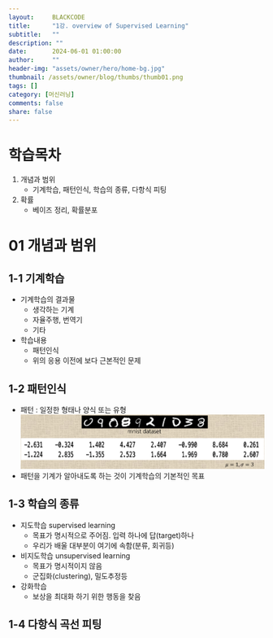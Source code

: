 ```yaml
---
layout:     BLACKCODE
title:      "1강. overview of Supervised Learning"
subtitle:   ""
description: ""
date:       2024-06-01 01:00:00
author:     ""
header-img: "assets/owner/hero/home-bg.jpg"
thumbnail: /assets/owner/blog/thumbs/thumb01.png
tags: []
category: [머신러닝]
comments: false
share: false
---
```


# 학습목차
1. 개념과 범위
    - 기계학습, 패턴인식, 학습의 종류, 다항식 피팅
3. 확률
    - 베이즈 정리, 확률분포

# 01 개념과 범위
## 1-1 기계학습
- 기계학습의 결과물
    - 생각하는 기계
    - 자율주행, 번역기
    - 기타
- 학습내용
    - 패턴인식
    - 위의 응용 이전에 보다 근본적인 문제

## 1-2 패턴인식
- 패턴 : 일정한 형태나 양식 또는 유형
![img](/assets/category/방송통신대학교/머신러닝/1강/01.png)
- 패턴을 기계가 알아내도록 하는 것이 기계학습의 기본적인 목표

## 1-3 학습의 종류
- 지도학습 supervised learning
    + 목표가 명시적으로 주어짐. 입력 하나에 답(target)하나
    + 우리가 배울 대부분이 여기에 속함(분류, 회귀등)
- 비지도학습 unsupervised learning
    + 목표가 명시적이지 않음
    + 군집화(clustering), 밀도추정등
- 강화학습
    + 보상을 최대화 하기 위한 행동을 찾음

## 1-4 다항식 곡선 피팅